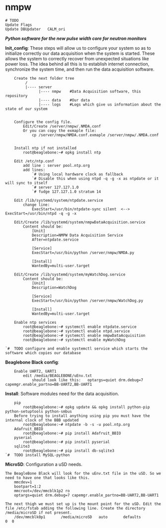 nmpw
====
    # TODO        
    Update Flags
    Update DBUpdater   CALM_ori 

***Python software for the new pulse width core for neutron monitors***


**Init_config**: These steps will allow us to configure your system so as to initialize correctly our data acquisition when the system is started. These allows the system to correctly recover from unexpected situations like power loss. The idea behind all this is to establish internet connection, synchronize the system time, and then run the data acquisition software.

        Create the next folder tree
             /
             |---- server
                   |---- nmpw    #Data Acquisition software, this repository
                   |---- data    #Our data
                   |---- logs    #Logs which give us information about the state of our system


        Configure the config file.
            Edit/Create /server/nmpw/.NMDA.conf
            Or you can copy the exmaple file:
                cp /server/nmpw/NMDA.conf.exmaple /server/nmpw/.NMDA.conf


        Install ntp if not installed
            root@beaglebone:~# opkg install ntp 

        Edit /etc/ntp.conf
            add line : server pool.ntp.org
            add lines:
                `# Using local hardware clock as fallback
                `# Disable this when using ntpd -q -g -x as ntpdate or it will sync to itself
                `# server 127.127.1.0 
                `# fudge 127.127.1.0 stratum 14
        
        Edit /lib/systemd/system/ntpdate.service
            change line:
                ExecStart=/usr/bin/ntpdate-sync silent  <-->  ExecStart=/usr/bin/ntpd -q -g -x

        Edit/Create /lib/systemd/system/nmpwDataAcquisition.service
            Content should be:
        	    [Unit]
        	    Description=NMPW Data Acquisition Service
        	    After=ntpdate.service

        	    [Service]
        	    ExecStart=/usr/bin/python /server/nmpw/NMDA.py

        	    [Install]
        	    WantedBy=multi-user.target

        Edit/Create /lib/systemd/system/myWatchDog.service
            Content should be:
        	    [Unit]
        	    Description=WatchDog

        	    [Service]
        	    ExecStart=/usr/bin/python /server/nmpw/WatchDog.py

        	    [Install]
        	    WantedBy=multi-user.target

        Enable ntp services
            root@beaglebone:~# systemctl enable ntpdate.service
            root@beaglebone:~# systemctl enable ntpd.service
            root@beaglebone:~# systemctl enable nmpwDataAcquisition
            root@beaglebone:~# systemctl enable myWatchDog

	`#  TODO configure and enable systemctl service which starts the software which copies our database  


**Beaglebone Black config**:

        Enable UART2, UART1 
            edit /media/BEAGLEBONE/uEnv.txt
                should look like this:   optargs=quiet drm.debug=7 capemgr.enable_partno=BB-UART2,BB-UART1 


**Install**: Software modules need for the data acquisition.

        pip
            root@beaglebone:~# opkg update && opkg install python-pip python-setuptools python-smbus	
        Before trying to install anything using pip you must have the internal clock of the BBB updated
            root@beaglebone:~# ntpdate -b -s -u pool.ntp.org
        Adafruit_BBIO
            root@beaglebone:~# pip install Adafruit_BBIO
        pyserial
            root@beaglebone:~# pip install pyserial
        sqlite3
            root@beaglebone:~# pip install db-sqlite3
	`#  TODO install MySQL-python
	
**MicroSD**: Configuration a uSD needs.

	The BeagleBone Black will look for the uEnv.txt file in the uSD. So we need to have one that looks like this.
		mmcdev=1
		bootpart=1:2
		mmcroot=/dev/mmcblk1p2 ro
		optargs=quiet drm.debug=7 capemgr.enable_partno=BB-UART2,BB-UART1 

	The next thigh we must set up is the mount point for the uSD. Edit the file /etc/fstab adding the following line. Create the directory /media/microSD if not present.
		/dev/mmcblk0p1       /media/microSD	  auto	     defaults		   0  0


